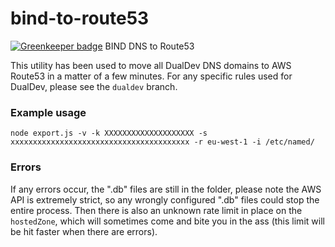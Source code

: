 # bind-to-route53

[![Greenkeeper badge](https://badges.greenkeeper.io/DeviaVir/bind-to-route53.svg)](https://greenkeeper.io/)
BIND DNS to Route53

This utility has been used to move all DualDev DNS domains to AWS Route53 in a matter of a few minutes. For any specific rules used for DualDev, please see the `dualdev` branch.

### Example usage

```
node export.js -v -k XXXXXXXXXXXXXXXXXXXX -s xxxxxxxxxxxxxxxxxxxxxxxxxxxxxxxxxxxxxxxx -r eu-west-1 -i /etc/named/
```

### Errors

If any errors occur, the ".db" files are still in the folder, please note the AWS API is extremely strict, so any wrongly configured ".db" files could stop the entire process. Then there is also an unknown rate limit in place on the `hostedZone`, which will sometimes come and bite you in the ass (this limit will be hit faster when there are errors).